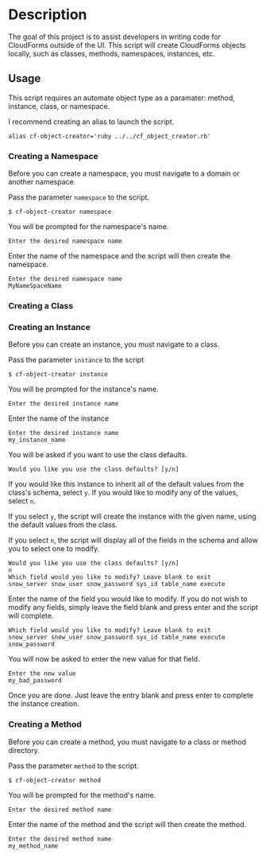 # Description

The goal of this project is to assist developers in writing code for CloudForms outside of the UI. This script will create CloudForms objects locally, such as classes, methods, namespaces, instances, etc.

## Usage

This script requires an automate object type as a paramater: method, instance, class, or namespace.

I recommend creating an alias to launch the script.

```
alias cf-object-creator='ruby ../../cf_object_creator.rb'
```

### Creating a Namespace

Before you can create a namespace, you must navigate to a domain or another namespace.

Pass the parameter `namespace` to the script.

```
$ cf-object-creator namespace
```

You will be prompted for the namespace's name.

```
Enter the desired namespace name
```

Enter the name of the namespace and the script will then create the namespace.

```
Enter the desired namespace name
MyNameSpaceName
```

### Creating a Class

### Creating an Instance

Before you can create an instance, you must navigate to a class.

Pass the parameter `instance` to the script

```
$ cf-object-creator instance
```

You will be prompted for the instance's name.

```
Enter the desired instance name
```

Enter the name of the instance

```
Enter the desired instance name
my_instance_name
```

You will be asked if you want to use the class defaults.

```
Would you like you use the class defaults? [y/n]
```

If you would like this instance to inherit all of the default values from the class's schema, select `y`. If you would like to modify any of the values, select `n`.

If you select `y`, the script will create the instance with the given name, using the default values from the class.

If you select `n`, the script will display all of the fields in the schema and allow you to select one to modify.

```
Would you like you use the class defaults? [y/n]
n
Which field would you like to modify? Leave blank to exit
snow_server snow_user snow_password sys_id table_name execute
```

Enter the name of the field you would like to modify. If you do not wish to modify any fields, simply leave the field blank and press enter and the script will complete.

```
Which field would you like to modify? Leave blank to exit
snow_server snow_user snow_password sys_id table_name execute
snow_password
```

You will now be asked to enter the new value for that field.

```
Enter the new value
my_bad_password
```

Once you are done. Just leave the entry blank and press enter to complete the instance creation.


### Creating a Method

Before you can create a method, you must navigate to a class or method directory.

Pass the parameter `method` to the script.

```
$ cf-object-creator method
```

You will be prompted for the method's name.

```
Enter the desired method name
```

Enter the name of the method and the script will then create the method.

```
Enter the desired method name
my_method_name
```
